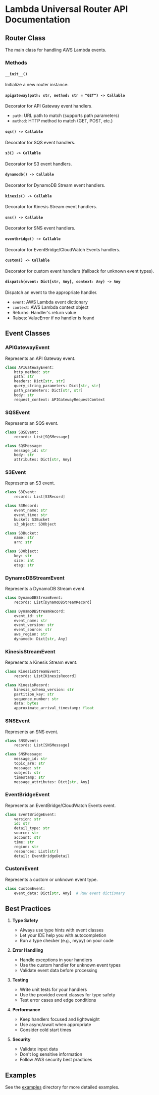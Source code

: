 # Lambda Universal Router API Documentation

## Router Class

The main class for handling AWS Lambda events.

### Methods

#### `__init__()`
Initialize a new router instance.

#### `apigateway(path: str, method: str = "GET") -> Callable`
Decorator for API Gateway event handlers.
- `path`: URL path to match (supports path parameters)
- `method`: HTTP method to match (GET, POST, etc.)

#### `sqs() -> Callable`
Decorator for SQS event handlers.

#### `s3() -> Callable`
Decorator for S3 event handlers.

#### `dynamodb() -> Callable`
Decorator for DynamoDB Stream event handlers.

#### `kinesis() -> Callable`
Decorator for Kinesis Stream event handlers.

#### `sns() -> Callable`
Decorator for SNS event handlers.

#### `eventbridge() -> Callable`
Decorator for EventBridge/CloudWatch Events handlers.

#### `custom() -> Callable`
Decorator for custom event handlers (fallback for unknown event types).

#### `dispatch(event: Dict[str, Any], context: Any) -> Any`
Dispatch an event to the appropriate handler.
- `event`: AWS Lambda event dictionary
- `context`: AWS Lambda context object
- Returns: Handler's return value
- Raises: ValueError if no handler is found

## Event Classes

### APIGatewayEvent
Represents an API Gateway event.
```python
class APIGatewayEvent:
    http_method: str
    path: str
    headers: Dict[str, str]
    query_string_parameters: Dict[str, str]
    path_parameters: Dict[str, str]
    body: str
    request_context: APIGatewayRequestContext
```

### SQSEvent
Represents an SQS event.
```python
class SQSEvent:
    records: List[SQSMessage]

class SQSMessage:
    message_id: str
    body: str
    attributes: Dict[str, Any]
```

### S3Event
Represents an S3 event.
```python
class S3Event:
    records: List[S3Record]

class S3Record:
    event_name: str
    event_time: str
    bucket: S3Bucket
    s3_object: S3Object

class S3Bucket:
    name: str
    arn: str

class S3Object:
    key: str
    size: int
    etag: str
```

### DynamoDBStreamEvent
Represents a DynamoDB Stream event.
```python
class DynamoDBStreamEvent:
    records: List[DynamoDBStreamRecord]

class DynamoDBStreamRecord:
    event_id: str
    event_name: str
    event_version: str
    event_source: str
    aws_region: str
    dynamodb: Dict[str, Any]
```

### KinesisStreamEvent
Represents a Kinesis Stream event.
```python
class KinesisStreamEvent:
    records: List[KinesisRecord]

class KinesisRecord:
    kinesis_schema_version: str
    partition_key: str
    sequence_number: str
    data: bytes
    approximate_arrival_timestamp: float
```

### SNSEvent
Represents an SNS event.
```python
class SNSEvent:
    records: List[SNSMessage]

class SNSMessage:
    message_id: str
    topic_arn: str
    message: str
    subject: str
    timestamp: str
    message_attributes: Dict[str, Any]
```

### EventBridgeEvent
Represents an EventBridge/CloudWatch Events event.
```python
class EventBridgeEvent:
    version: str
    id: str
    detail_type: str
    source: str
    account: str
    time: str
    region: str
    resources: List[str]
    detail: EventBridgeDetail
```

### CustomEvent
Represents a custom or unknown event type.
```python
class CustomEvent:
    event_data: Dict[str, Any]  # Raw event dictionary
```

## Best Practices

1. **Type Safety**
   - Always use type hints with event classes
   - Let your IDE help you with autocompletion
   - Run a type checker (e.g., mypy) on your code

2. **Error Handling**
   - Handle exceptions in your handlers
   - Use the custom handler for unknown event types
   - Validate event data before processing

3. **Testing**
   - Write unit tests for your handlers
   - Use the provided event classes for type safety
   - Test error cases and edge conditions

4. **Performance**
   - Keep handlers focused and lightweight
   - Use async/await when appropriate
   - Consider cold start times

5. **Security**
   - Validate input data
   - Don't log sensitive information
   - Follow AWS security best practices

## Examples

See the [examples](../examples/) directory for more detailed examples.
